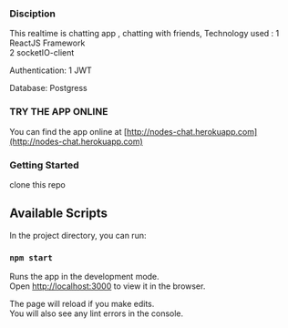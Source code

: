 ### Disciption
This realtime is chatting app , chatting with friends, 
Technology used :
1 ReactJS Framework</br>
2 socketIO-client

Authentication:
1 JWT

Database:
Postgress

### TRY THE APP ONLINE
You can find the app online at
[http://nodes-chat.herokuapp.com](http://nodes-chat.herokuapp.com)

### Getting Started
clone this repo </br>
## Available Scripts
In the project directory, you can run:

### `npm start`

Runs the app in the development mode.<br />
Open [http://localhost:3000](http://localhost:3000) to view it in the browser.

The page will reload if you make edits.<br />
You will also see any lint errors in the console.
 
